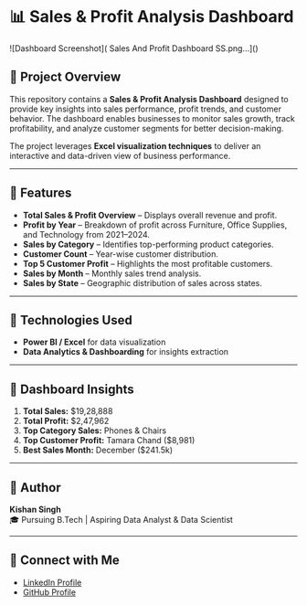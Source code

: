 # 📊 Sales & Profit Analysis Dashboard  

![Dashboard Screenshot]( Sales And Profit Dashboard SS.png…]()


## 📌 Project Overview  
This repository contains a **Sales & Profit Analysis Dashboard** designed to provide key insights into sales performance, profit trends, and customer behavior. The dashboard enables businesses to monitor sales growth, track profitability, and analyze customer segments for better decision-making.  

The project leverages **Excel visualization techniques** to deliver an interactive and data-driven view of business performance.  

---

## 🚀 Features  
- **Total Sales & Profit Overview** – Displays overall revenue and profit.  
- **Profit by Year** – Breakdown of profit across Furniture, Office Supplies, and Technology from 2021–2024.  
- **Sales by Category** – Identifies top-performing product categories.  
- **Customer Count** – Year-wise customer distribution.  
- **Top 5 Customer Profit** – Highlights the most profitable customers.  
- **Sales by Month** – Monthly sales trend analysis.  
- **Sales by State** – Geographic distribution of sales across states.  

---

## 📂 Technologies Used  
- **Power BI / Excel** for data visualization  
- **Data Analytics & Dashboarding** for insights extraction  

---

## 📸 Dashboard Insights  
1. **Total Sales:** $19,28,888  
2. **Total Profit:** $2,47,962  
3. **Top Category Sales:** Phones & Chairs  
4. **Top Customer Profit:** Tamara Chand ($8,981)  
5. **Best Sales Month:** December ($241.5k)  

---

## 👤 Author  
**Kishan Singh**  
🎓 Pursuing B.Tech | Aspiring Data Analyst & Data Scientist  

---

## 🔗 Connect with Me  
- [LinkedIn Profile](www.linkedin.com/in/kishan-singh-linkdin)
- [GitHub Profile](https://github.com/Kishan-singh650)
